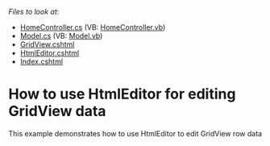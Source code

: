 <!-- default file list -->
*Files to look at*:

* [HomeController.cs](./CS/DevExpressMvcApplication1/Controllers/HomeController.cs) (VB: [HomeController.vb](./VB/DevExpressMvcApplication1/Controllers/HomeController.vb))
* [Model.cs](./CS/DevExpressMvcApplication1/Models/Model.cs) (VB: [Model.vb](./VB/DevExpressMvcApplication1/Models/Model.vb))
* [GridView.cshtml](./CS/DevExpressMvcApplication1/Views/Home/GridView.cshtml)
* [HtmlEditor.cshtml](./CS/DevExpressMvcApplication1/Views/Home/HtmlEditor.cshtml)
* [Index.cshtml](./CS/DevExpressMvcApplication1/Views/Home/Index.cshtml)
<!-- default file list end -->
# How to use HtmlEditor for editing GridView data


<p>This example demonstrates how to use HtmlEditor to edit GridView row data</p>

<br/>


